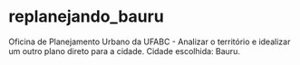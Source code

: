 # replanejando_bauru
Oficina de Planejamento Urbano da UFABC - Analizar o território e idealizar um outro plano direto para a cidade. Cidade escolhida: Bauru.

